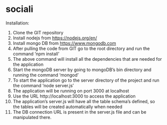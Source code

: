 # sociali
Installation:<br />
1.	Clone the GIT repository<br />
2.	Install nodejs from https://nodejs.org/en/<br />
3.	Install mongo DB from https://www.mongodb.com<br />
4.	After pulling the code from GIT go to the root directory and run the command ‘npm install’<br />
5.	The above command will install all the dependencies that are needed for the application<br />
6.	Start the mongoDB server by going to mongoDB’s bin directory and running the command ‘mongod’<br />
7.	To start the application go to the server directory of the project and run the command ‘node server.js’<br />
8.	The application will be running on port 3000 at localhost<br />
9.	Use the URL http://localhost:3000 to access the application<br />
10.	The application’s server.js will have all the table schema’s defined, so the tables will be created automatically when needed<br />
11.	The DB connection URL is present in the server.js file and can be manipulated there.<br />
